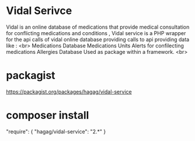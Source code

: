 # Vidal Serivce
Vidal is an online database of medications that provide medical consultation for conflicting medications and conditions ,
Vidal service is a PHP wrapper for the api calls of vidal online database providing calls to api providing data like :
<br\>
Medications Database 
Medications Units
Alerts for confilecting medications 
Allergies Database
Used as package within a framework.
<br\>
# packagist 
https://packagist.org/packages/hagag/vidal-service

# composer install 
<p>"require": { 
  "hagag/vidal-service": "2.*"
}</p>
